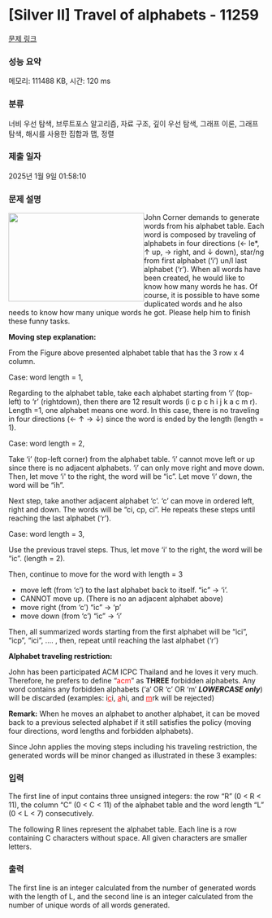 # [Silver II] Travel of alphabets - 11259 

[문제 링크](https://www.acmicpc.net/problem/11259) 

### 성능 요약

메모리: 111488 KB, 시간: 120 ms

### 분류

너비 우선 탐색, 브루트포스 알고리즘, 자료 구조, 깊이 우선 탐색, 그래프 이론, 그래프 탐색, 해시를 사용한 집합과 맵, 정렬

### 제출 일자

2025년 1월 9일 01:58:10

### 문제 설명

<p><img alt="" src="https://onlinejudgeimages.s3-ap-northeast-1.amazonaws.com/problem/11259/1.png" style="float:left; height:174px; width:267px">John Corner demands to generate words from his alphabet table. Each word is composed by traveling of alphabets in four directions (← le*, ↑ up, → right, and ↓ down), star/ng from first alphabet (‘i’) un/l last alphabet (‘r’). When all words have been created, he would like to know how many words he has. Of course, it is possible to have some duplicated words and he also needs to know how many unique words he got. Please help him to finish these funny tasks.</p>

<p><strong>Moving step explanation:</strong></p>

<p>From the Figure above presented alphabet table that has the 3 row x 4 column.</p>

<p>Case: word length = 1,</p>

<p>Regarding to the alphabet table, take each alphabet starting from ‘i’ (top-left) to ‘r’ (rightdown), then there are 12 result words (i c p c h i j k a c m r). Length =1, one alphabet means one word. In this case, there is no traveling in four directions (← ↑ → ↓) since the word is ended by the length (length = 1).</p>

<p>Case: word length = 2,</p>

<p>Take ‘i’ (top-left corner) from the alphabet table. ‘i’ cannot move left or up since there is no adjacent alphabets. ‘i’ can only move right and move down. Then, let move ‘i' to the right, the word will be “ic”. Let move ‘i’ down, the word will be “ih”.</p>

<p>Next step, take another adjacent alphabet ‘c’. ‘c’ can move in ordered left, right and down. The words will be “ci, cp, ci”. He repeats these steps until reaching the last alphabet (‘r’).</p>

<p>Case: word length = 3,</p>

<p>Use the previous travel steps. Thus, let move ‘i’ to the right, the word will be “ic”. (length = 2).</p>

<p>Then, continue to move for the word with length = 3</p>

<ul>
	<li>move left (from ‘c’) to the last alphabet back to itself. “ic” -> ‘i’.</li>
	<li>CANNOT move up. (There is no an adjacent alphabet above)</li>
	<li>move right (from ‘c’) “ic” -> ‘p’</li>
	<li>move down (from ‘c’) “ic” -> ‘i’</li>
</ul>

<p>Then, all summarized words starting from the first alphabet will be “ici”, “icp”, “ici”, …. , then, repeat until reaching the last alphabet (‘r’)</p>

<p><strong>Alphabet traveling restriction:</strong></p>

<p>John has been participated ACM ICPC Thailand and he loves it very much. Therefore, he prefers to define “<span style="color:#FF0000">acm</span>” as <strong>THREE</strong> forbidden alphabets. Any word contains any forbidden alphabets (‘a’ OR ‘c’ OR ‘m’ <em><strong>LOWERCASE only</strong></em>) will be discarded (examples: i<span style="color:#FF0000"><u>c</u></span>i, <span style="color:#FF0000"><u>a</u></span>hi, and <span style="color:#FF0000"><u>m</u></span>rk will be rejected) </p>

<p><strong>Remark:</strong> When he moves an alphabet to another alphabet, it can be moved back to a previous selected alphabet if it still satisfies the policy (moving four directions, word lengths and forbidden alphabets).</p>

<p>Since John applies the moving steps including his traveling restriction, the generated words will be minor changed as illustrated in these 3 examples: </p>

### 입력 

 <p>The first line of input contains three unsigned integers: the row “R” (0 < R < 11), the column “C” (0 < C < 11) of the alphabet table and the word length “L” (0 < L < 7) consecutively.</p>

<p>The following R lines represent the alphabet table. Each line is a row containing C characters without space. All given characters are smaller letters. </p>

### 출력 

 <p>The first line is an integer calculated from the number of generated words with the length of L, and the second line is an integer calculated from the number of unique words of all words generated. </p>


